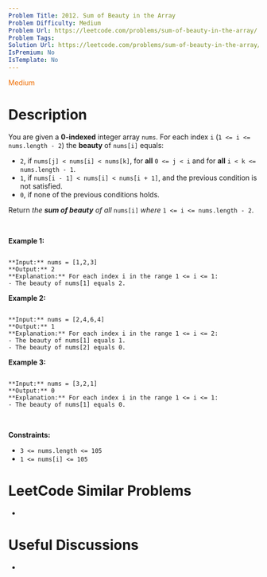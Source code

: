 ```yaml
---
Problem Title: 2012. Sum of Beauty in the Array
Problem Difficulty: Medium
Problem Url: https://leetcode.com/problems/sum-of-beauty-in-the-array/
Problem Tags: 
Solution Url: https://leetcode.com/problems/sum-of-beauty-in-the-array/solution/
IsPremium: No
IsTemplate: No
---
```


<span style="color: rgb(239, 108, 0);">Medium</span>

# Description

You are given a **0-indexed** integer array `nums`. For each index `i` (`1 <= i <= nums.length - 2`) the **beauty** of `nums[i]` equals:


* `2`, if `nums[j] < nums[i] < nums[k]`, for **all** `0 <= j < i` and for **all** `i < k <= nums.length - 1`.
* `1`, if `nums[i - 1] < nums[i] < nums[i + 1]`, and the previous condition is not satisfied.
* `0`, if none of the previous conditions holds.


Return *the **sum of beauty** of all* `nums[i]` *where* `1 <= i <= nums.length - 2`.


 


**Example 1:**



```

**Input:** nums = [1,2,3]
**Output:** 2
**Explanation:** For each index i in the range 1 <= i <= 1:
- The beauty of nums[1] equals 2.

```

**Example 2:**



```

**Input:** nums = [2,4,6,4]
**Output:** 1
**Explanation:** For each index i in the range 1 <= i <= 2:
- The beauty of nums[1] equals 1.
- The beauty of nums[2] equals 0.

```

**Example 3:**



```

**Input:** nums = [3,2,1]
**Output:** 0
**Explanation:** For each index i in the range 1 <= i <= 1:
- The beauty of nums[1] equals 0.

```

 


**Constraints:**


* `3 <= nums.length <= 105`
* `1 <= nums[i] <= 105`




# LeetCode Similar Problems

- []()

# Useful Discussions

- []()
